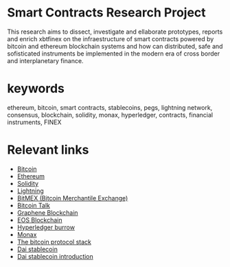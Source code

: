# Smart Contracts Research Project

This research aims to dissect, investigate and ellaborate prototypes,
reports and enrich xbtfinex on the infraestructure of smart contracts
powered by bitcoin and ethereum blockchain systems and how
can distributed, safe and sofisticated instruments be implemented in
the modern era of cross border and interplanetary finance.

keywords
===
ethereum, bitcoin, smart contracts, stablecoins, pegs, lightning network, consensus,
blockchain, solidity, monax, hyperledger, contracts, financial instruments, FINEX

Relevant links
===

* [Bitcoin](https://github.com/bitcoin)
* [Ethereum](https://github.com/ethereum)
* [Solidity](https://github.com/ethereum/solidity)
* [Lightning](https://github.com/lightningnetwork/lnd)
* [BitMEX (Bitcoin Merchantile Exchange)](bitmex.com/app/)
* [Bitcoin Talk](https://bitcointalk.org)
* [Graphene Blockchain](https://github.com/0xae/graphene)
* [EOS Blockchain](https://github.com/EOSIO/eos)
* [Hyperledger burrow](https://github.com/hyperledger/burrow)
* [Monax](https://github.com/monax/monax)
* [The bitcoin protocol stack](https://medium.com/@melik_87377/lightning-network-enables-unicast-transactions-in-bitcoin-lightning-is-bitcoins-tcp-ip-stack-8ec1d42c14f5)
* [Dai stablecoin](https://makerdao.com/)
* [Dai stablecoin introduction](https://medium.com/@james_3093/the-dai-stablecoin-is-a-game-changer-for-ethereum-and-the-entire-cryptocurrency-ecosystem-13fb412d1e75)


